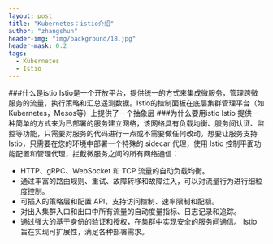 ```yaml
---
layout: post
title: "Kubernetes：istio介绍"
author: "zhangshun"
header-img: "img/background/18.jpg"
header-mask: 0.2
tags:
  - Kubernetes
  - Istio
---
```


###什么是istio
Istio是一个开放平台，提供统一的方式来集成微服务，管理跨微服务的流量，执行策略和汇总遥测数据。Istio的控制面板在底层集群管理平台（如Kubernetes，Mesos等）上提供了一个抽象层
###为什么要用istio
Istio 提供一种简单的方式来为已部署的服务建立网络，该网络具有负载均衡、服务间认证、监控等功能，只需要对服务的代码进行一点或不需要做任何改动。想要让服务支持 Istio，只需要在您的环境中部署一个特殊的 sidecar 代理，使用 Istio 控制平面功能配置和管理代理，拦截微服务之间的所有网络通信：
- HTTP、gRPC、WebSocket 和 TCP 流量的自动负载均衡。
- 通过丰富的路由规则、重试、故障转移和故障注入，可以对流量行为进行细粒度控制。
- 可插入的策略层和配置 API，支持访问控制、速率限制和配额。
- 对出入集群入口和出口中所有流量的自动度量指标、日志记录和追踪。
- 通过强大的基于身份的验证和授权，在集群中实现安全的服务间通信。
Istio 旨在实现可扩展性，满足各种部署需求。

